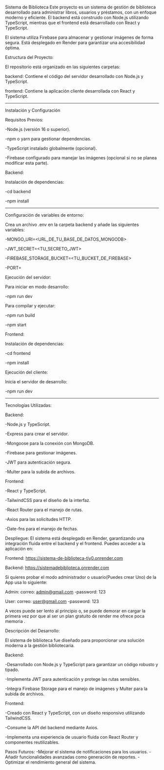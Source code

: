 Sistema de Biblioteca
Este proyecto es un sistema de gestión de biblioteca desarrollado para administrar libros, usuarios y préstamos, con un enfoque moderno y eficiente. El backend está construido con Node.js utilizando TypeScript, mientras que el frontend está desarrollado con React y TypeScript.

El sistema utiliza Firebase para almacenar y gestionar imágenes de forma segura. Está desplegado en Render para garantizar una accesibilidad óptima.

Estructura del Proyecto:

El repositorio está organizado en las siguientes carpetas:

backend: Contiene el código del servidor desarrollado con Node.js y TypeScript.

frontend: Contiene la aplicación cliente desarrollada con React y TypeScript.
_______________________________________________________
Instalación y Configuración

Requisitos Previos:

-Node.js (versión 16 o superior).

-npm o yarn para gestionar dependencias.

-TypeScript instalado globalmente (opcional).

-Firebase configurado para manejar las imágenes (opcional si no se planea modificar esta parte).


Backend:

Instalación de dependencias:

-cd backend

-npm install
_________________________________________________________________________________________________________
Configuración de variables de entorno:

Crea un archivo .env en la carpeta backend y añade las siguientes variables:

-MONGO_URI=<URL_DE_TU_BASE_DE_DATOS_MONGODB>

-JWT_SECRET=<TU_SECRETO_JWT>

-FIREBASE_STORAGE_BUCKET=<TU_BUCKET_DE_FIREBASE>

-PORT=<PUERTO A USAR>

Ejecución del servidor:

Para iniciar en modo desarrollo:

-npm run dev 

Para compilar y ejecutar:

-npm run build

-npm start


Frontend:

Instalación de dependencias:

-cd frontend

-npm install

Ejecución del cliente:

Inicia el servidor de desarrollo:

-npm run dev
______________________________________________________________________________
Tecnologías Utilizadas:

Backend:

-Node.js y TypeScript.

-Express para crear el servidor.

-Mongoose para la conexión con MongoDB.

-Firebase para gestionar imágenes.

-JWT para autenticación segura.

-Multer para la subida de archivos.

Frontend:

-React y TypeScript.

-TailwindCSS para el diseño de la interfaz.

-React Router para el manejo de rutas.

-Axios para las solicitudes HTTP.

-Date-fns para el manejo de fechas.


Despliegue:
El sistema está desplegado en Render, garantizando una integración fluida entre el backend y el frontend. Puedes acceder a la aplicación en:


Frontend: https://sistema-de-biblioteca-tiy0.onrender.com

Backend: https://sistemadebiblioteca.onrender.com

Si quieres probar el modo administrador o usuario(Puedes crear Uno) de la App usa lo siguiente:

Admin: correo: admin@gmail.com  -password: 123

User: correo: user@gmail.com    -password: 123

A veces puede ser lento al principio o, se puede demorar en cargar la primera vez  por que al ser un plan gratuito de render   me ofrece  poca memoria .

Descripción del Desarrollo:

El sistema de biblioteca fue diseñado para proporcionar una solución moderna a la gestión bibliotecaria.

Backend:

-Desarrollado con Node.js y TypeScript para garantizar un código robusto y tipado.

-Implementa JWT para autenticación y protege las rutas sensibles.

-Integra Firebase Storage para el manejo de imágenes y Multer para la subida de archivos.

Frontend:

-Creado con React y TypeScript, con un diseño responsivo utilizando TailwindCSS.

-Consume la API del backend mediante Axios.

-Implementa una experiencia de usuario fluida con React Router y componentes reutilizables.


Pasos Futuros:
-Mejorar el sistema de notificaciones para los usuarios.
-Añadir funcionalidades avanzadas como generación de reportes.
-Optimizar el rendimiento general del sistema.
